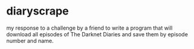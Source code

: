 # diaryscrape
my response to a challenge by a friend to write a program that will download all episodes of The Darknet Diaries and save them by episode number and name.
